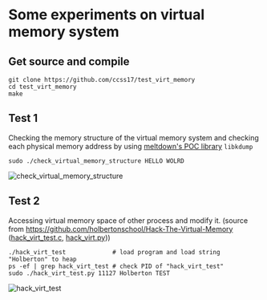 # Some experiments on virtual memory system 

## Get source and compile

```shell
git clone https://github.com/ccss17/test_virt_memory
cd test_virt_memory
make
```

## Test 1

Checking the memory structure of the virtual memory system and checking each physical memory address by using [meltdown's POC library](https://github.com/IAIK/meltdown) `libkdump` 

```shell
sudo ./check_virtual_memory_structure HELLO WOLRD
```

![check_virtual_memory_structure](https://user-images.githubusercontent.com/16812446/73173290-623f7c80-4148-11ea-8b84-1caac1f4a712.png)


## Test 2

Accessing virtual memory space of other process and modify it. (source from https://github.com/holbertonschool/Hack-The-Virtual-Memory ([hack_virt_test.c](https://github.com/holbertonschool/Hack-The-Virtual-Memory/blob/master/00.%20C%20strings%20%26%20the%20proc%20filesystem/loop.c), [hack_virt.py](https://github.com/holbertonschool/Hack-The-Virtual-Memory/blob/master/01.%20Python%20bytes/read_write_heap.py)))

```shell
./hack_virt_test             # load program and load string "Holberton" to heap
ps -ef | grep hack_virt_test # check PID of "hack_virt_test"
sudo ./hack_virt_test.py 11127 Holberton TEST
```

![hack_virt_test](https://user-images.githubusercontent.com/16812446/72776210-b03e1700-3c54-11ea-9e2d-24629826cbe7.gif)
